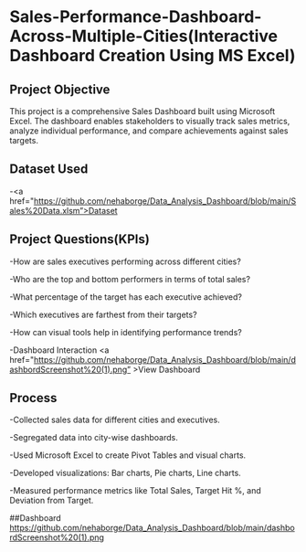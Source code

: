 # Sales-Performance-Dashboard-Across-Multiple-Cities(Interactive Dashboard Creation Using MS Excel)
## Project Objective
This project is a comprehensive Sales Dashboard built using Microsoft Excel. The dashboard enables stakeholders to visually track sales metrics, analyze individual performance, and compare achievements against sales targets.
## Dataset Used
-<a href="https://github.com/nehaborge/Data_Analysis_Dashboard/blob/main/Sales%20Data.xlsm”>Dataset </a>
## Project Questions(KPIs)
-How are sales executives performing across different cities?

-Who are the top and bottom performers in terms of total sales?

-What percentage of the target has each executive achieved?

-Which executives are farthest from their targets?

-How can visual tools help in identifying performance trends?

-Dashboard Interaction <a href="https://github.com/nehaborge/Data_Analysis_Dashboard/blob/main/dashbordScreenshot%20(1).png” >View Dashboard</a>

## Process 

-Collected sales data for different cities and executives.

-Segregated data into city-wise dashboards.

-Used Microsoft Excel to create Pivot Tables and visual charts.

-Developed visualizations: Bar charts, Pie charts, Line charts.

-Measured performance metrics like Total Sales, Target Hit %, and Deviation from Target.

##Dashboard
https://github.com/nehaborge/Data_Analysis_Dashboard/blob/main/dashbordScreenshot%20(1).png
